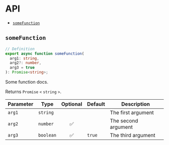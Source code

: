 # API

- [`someFunction`](#somefunction)

## `someFunction`

```ts
// Definition
export async function someFunction(
  arg1: string,
  arg2?: number,
  arg3 = true
): Promise<string>;
```

Some function docs.

Returns `Promise` `<` `string` `>`.

| Parameter | Type      | Optional | Default | Description         |
| --------- | --------- | :------: | ------- | ------------------- |
| `arg1`    | `string`  |          |         | The first argument  |
| `arg2`    | `number`  |    ✅    |         | The second argument |
| `arg3`    | `boolean` |    ✅    | `true`  | The third argument  |

